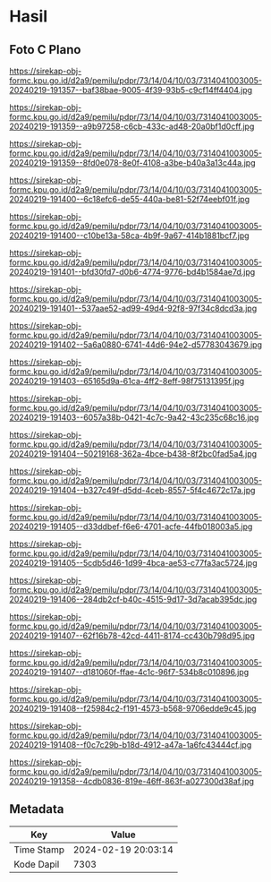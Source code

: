# Hasil

## Foto C Plano

https://sirekap-obj-formc.kpu.go.id/d2a9/pemilu/pdpr/73/14/04/10/03/7314041003005-20240219-191357--baf38bae-9005-4f39-93b5-c9cf14ff4404.jpg

https://sirekap-obj-formc.kpu.go.id/d2a9/pemilu/pdpr/73/14/04/10/03/7314041003005-20240219-191359--a9b97258-c6cb-433c-ad48-20a0bf1d0cff.jpg

https://sirekap-obj-formc.kpu.go.id/d2a9/pemilu/pdpr/73/14/04/10/03/7314041003005-20240219-191359--8fd0e078-8e0f-4108-a3be-b40a3a13c44a.jpg

https://sirekap-obj-formc.kpu.go.id/d2a9/pemilu/pdpr/73/14/04/10/03/7314041003005-20240219-191400--6c18efc6-de55-440a-be81-52f74eebf01f.jpg

https://sirekap-obj-formc.kpu.go.id/d2a9/pemilu/pdpr/73/14/04/10/03/7314041003005-20240219-191400--c10be13a-58ca-4b9f-9a67-414b1881bcf7.jpg

https://sirekap-obj-formc.kpu.go.id/d2a9/pemilu/pdpr/73/14/04/10/03/7314041003005-20240219-191401--bfd30fd7-d0b6-4774-9776-bd4b1584ae7d.jpg

https://sirekap-obj-formc.kpu.go.id/d2a9/pemilu/pdpr/73/14/04/10/03/7314041003005-20240219-191401--537aae52-ad99-49d4-92f8-97f34c8dcd3a.jpg

https://sirekap-obj-formc.kpu.go.id/d2a9/pemilu/pdpr/73/14/04/10/03/7314041003005-20240219-191402--5a6a0880-6741-44d6-94e2-d57783043679.jpg

https://sirekap-obj-formc.kpu.go.id/d2a9/pemilu/pdpr/73/14/04/10/03/7314041003005-20240219-191403--65165d9a-61ca-4ff2-8eff-98f75131395f.jpg

https://sirekap-obj-formc.kpu.go.id/d2a9/pemilu/pdpr/73/14/04/10/03/7314041003005-20240219-191403--6057a38b-0421-4c7c-9a42-43c235c68c16.jpg

https://sirekap-obj-formc.kpu.go.id/d2a9/pemilu/pdpr/73/14/04/10/03/7314041003005-20240219-191404--50219168-362a-4bce-b438-8f2bc0fad5a4.jpg

https://sirekap-obj-formc.kpu.go.id/d2a9/pemilu/pdpr/73/14/04/10/03/7314041003005-20240219-191404--b327c49f-d5dd-4ceb-8557-5f4c4672c17a.jpg

https://sirekap-obj-formc.kpu.go.id/d2a9/pemilu/pdpr/73/14/04/10/03/7314041003005-20240219-191405--d33ddbef-f6e6-4701-acfe-44fb018003a5.jpg

https://sirekap-obj-formc.kpu.go.id/d2a9/pemilu/pdpr/73/14/04/10/03/7314041003005-20240219-191405--5cdb5d46-1d99-4bca-ae53-c77fa3ac5724.jpg

https://sirekap-obj-formc.kpu.go.id/d2a9/pemilu/pdpr/73/14/04/10/03/7314041003005-20240219-191406--284db2cf-b40c-4515-9d17-3d7acab395dc.jpg

https://sirekap-obj-formc.kpu.go.id/d2a9/pemilu/pdpr/73/14/04/10/03/7314041003005-20240219-191407--62f16b78-42cd-4411-8174-cc430b798d95.jpg

https://sirekap-obj-formc.kpu.go.id/d2a9/pemilu/pdpr/73/14/04/10/03/7314041003005-20240219-191407--d181060f-ffae-4c1c-96f7-534b8c010896.jpg

https://sirekap-obj-formc.kpu.go.id/d2a9/pemilu/pdpr/73/14/04/10/03/7314041003005-20240219-191408--f25984c2-f191-4573-b568-9706edde9c45.jpg

https://sirekap-obj-formc.kpu.go.id/d2a9/pemilu/pdpr/73/14/04/10/03/7314041003005-20240219-191408--f0c7c29b-b18d-4912-a47a-1a6fc43444cf.jpg

https://sirekap-obj-formc.kpu.go.id/d2a9/pemilu/pdpr/73/14/04/10/03/7314041003005-20240219-191358--4cdb0836-819e-46ff-863f-a027300d38af.jpg


## Metadata

| Key        | Value               |
| ---------- | ------------------- |
| Time Stamp | 2024-02-19 20:03:14 |
| Kode Dapil | 7303                |




